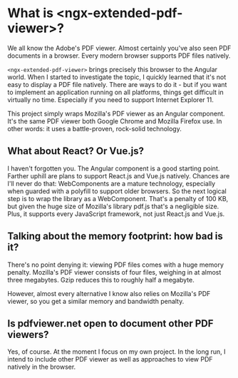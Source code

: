 # What is &lt;ngx-extended-pdf-viewer&gt;?

We all know the Adobe's PDF viewer. Almost certainly you've also seen PDF documents in a browser. Every modern browser supports PDF files natively.

`<ngx-extended-pdf-viewer>` brings precisely this browser to the Angular world. When I started to investigate the topic, I quickly learned that it's not easy to display a PDF file natively. There are ways to do it - but if you want to implement an application running on all platforms, things get difficult in virtually no time. Especially if you need to support Internet Explorer 11.

This project simply wraps Mozilla's PDF viewer as an Angular component. It's the same PDF viewer both Google Chrome and Mozilla Firefox use. In other words: it uses a battle-proven, rock-solid technology.

## What about React? Or Vue.js?

I haven't forgotten you. The Angular component is a good starting point. Farther uphill are plans to support React.js and Vue.js natively. Chances are I'll never do that: WebComponents are a mature technology, especially when guarded with a polyfill to support older browsers. So the next logical step is to wrap the library as a WebComponent. That's a penalty of 100 KB, but given the huge size of Mozilla's library pdf.js that's a negligible size. Plus, it supports every JavaScript framework, not just React.js and Vue.js.

## Talking about the memory footprint: how bad is it?

There's no point denying it: viewing PDF files comes with a huge memory penalty. Mozilla's PDF viewer consists of four files, weighing in at almost three megabytes. Gzip reduces this to roughly half a megabyte.

However, almost every alternative I know also relies on Mozilla's PDF viewer, so you get a similar memory and bandwidth penalty.

## Is pdfviewer.net open to document other PDF viewers?

Yes, of course. At the moment I focus on my own project. In the long run, I intend to include other PDF viewer as well as approaches to view PDF natively in the browser.
